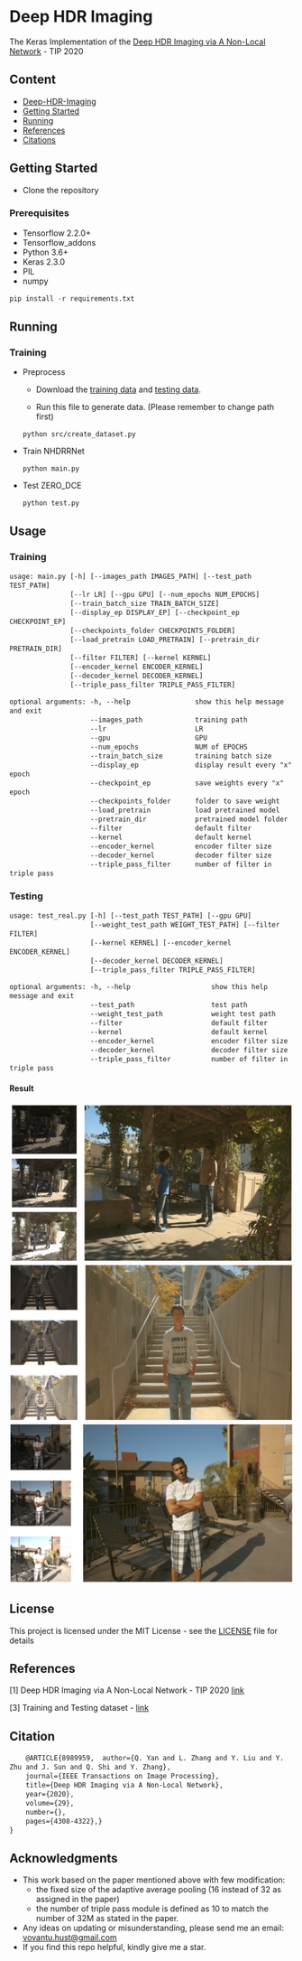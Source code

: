 # Deep HDR Imaging
The Keras Implementation of the [Deep HDR Imaging via A Non-Local Network](https://ieeexplore.ieee.org/document/8989959) - TIP 2020
## Content
- [Deep-HDR-Imaging](#zero-dce-tf)
- [Getting Started](#getting-tarted)
- [Running](#running)
- [References](#references)
- [Citations](#citation)

## Getting Started

- Clone the repository

### Prerequisites

- Tensorflow 2.2.0+
- Tensorflow_addons
- Python 3.6+
- Keras 2.3.0
- PIL
- numpy

```python
pip install -r requirements.txt
```

## Running
### Training 
- Preprocess
    - Download the [training data](https://cseweb.ucsd.edu/~viscomp/projects/SIG17HDR/PaperData/SIGGRAPH17_HDR_Trainingset.zip) and [testing data](https://cseweb.ucsd.edu/~viscomp/projects/SIG17HDR/PaperData/SIGGRAPH17_HDR_Testset.zip).

    - Run this file to generate data. (Please remember to change path first)

    ```
    python src/create_dataset.py
    ```

- Train NHDRRNet 
    ```
    python main.py
    ```

- Test ZERO_DCE
    ```
    python test.py
    ```
## Usage
### Training
```
usage: main.py [-h] [--images_path IMAGES_PATH] [--test_path TEST_PATH]
               [--lr LR] [--gpu GPU] [--num_epochs NUM_EPOCHS] 
               [--train_batch_size TRAIN_BATCH_SIZE]
               [--display_ep DISPLAY_EP] [--checkpoint_ep CHECKPOINT_EP]
               [--checkpoints_folder CHECKPOINTS_FOLDER]
               [--load_pretrain LOAD_PRETRAIN] [--pretrain_dir PRETRAIN_DIR]
               [--filter FILTER] [--kernel KERNEL]
               [--encoder_kernel ENCODER_KERNEL]
               [--decoder_kernel DECODER_KERNEL]
               [--triple_pass_filter TRIPLE_PASS_FILTER]
```

```
optional arguments: -h, --help                show this help message and exit
                    --images_path             training path
                    --lr                      LR
                    --gpu                     GPU
                    --num_epochs              NUM of EPOCHS
                    --train_batch_size        training batch size
                    --display_ep              display result every "x" epoch
                    --checkpoint_ep           save weights every "x" epoch
                    --checkpoints_folder      folder to save weight
                    --load_pretrain           load pretrained model
                    --pretrain_dir            pretrained model folder
                    --filter                  default filter
                    --kernel                  default kernel
                    --encoder_kernel          encoder filter size
                    --decoder_kernel          decoder filter size
                    --triple_pass_filter      number of filter in triple pass
```

### Testing
```
usage: test_real.py [-h] [--test_path TEST_PATH] [--gpu GPU]
                    [--weight_test_path WEIGHT_TEST_PATH] [--filter FILTER]
                    [--kernel KERNEL] [--encoder_kernel ENCODER_KERNEL]
                    [--decoder_kernel DECODER_KERNEL]
                    [--triple_pass_filter TRIPLE_PASS_FILTER]
```
```
optional arguments: -h, --help                    show this help message and exit
                    --test_path                   test path
                    --weight_test_path            weight test path
                    --filter                      default filter
                    --kernel                      default kernel
                    --encoder_kernel              encoder filter size
                    --decoder_kernel              decoder filter size
                    --triple_pass_filter          number of filter in triple pass
```

#### Result
![DEMO0](demo/peopleStanding.png) 
![DEMO1](demo/demo1.png) 
![DEMO2](demo/demo2.png) 

## License

This project is licensed under the MIT License - see the [LICENSE](https://github.com/tuvovan/Zero_DCE_TF/blob/master/LICENSE) file for details

## References
[1] Deep HDR Imaging via A Non-Local Network - TIP 2020 [link](https://ieeexplore.ieee.org/document/8989959)

[3] Training and Testing dataset - [link](https://cseweb.ucsd.edu/~viscomp/projects/SIG17HDR/)

## Citation
```
    @ARTICLE{8989959,  author={Q. Yan and L. Zhang and Y. Liu and Y. Zhu and J. Sun and Q. Shi and Y. Zhang},  
    journal={IEEE Transactions on Image Processing},   
    title={Deep HDR Imaging via A Non-Local Network},   
    year={2020},  
    volume={29},  
    number={},  
    pages={4308-4322},}
}
```
## Acknowledgments
- This work based on the paper mentioned above with few modification:
    - the fixed size of the adaptive average pooling (16 instead of 32 as assigned in the paper)
    - the number of triple pass module is defined as 10 to match the number of 32M as stated in the paper.
- Any ideas on updating or misunderstanding, please send me an email: <vovantu.hust@gmail.com>
- If you find this repo helpful, kindly give me a star.

